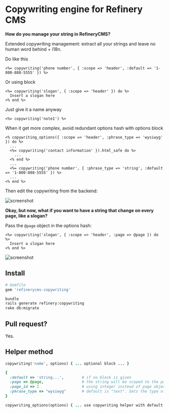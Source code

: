 # Copywriting engine for Refinery CMS

__How do you manage your string in RefineryCMS?__

Extended copywriting management: extract all your strings and leave no
human word behind + i18n.

Do like this

```erb
<%= copywriting('phone number', { :scope => 'header', :default => '1-800-888-5555' }) %>
```

Or using block

```erb
<%= copywriting('slogan', { :scope => 'header' }) do %>
  Insert a slogan here
<% end %>
```

Just give it a name anyway

```erb
<%= copywriting('note1') %>
```

When it get more complex, avoid redundant options hash with options block

```erb
<% copywriting_options({ :scope => 'header', :phrase_type => 'wysiwyg' }) do %>
  ...
  <%= copywriting('contact information' }).html_safe do %>
    ...
  <% end %>
  ...
  <%= copywriting('phone number', { :phrase_type => 'string', :default => '1-800-888-5555' }) %>
  ...
<% end %>
```

Then edit the copywriting from the backend:

![screenshot](http://s3.amazonaws.com:80/unixcharles.baconfile.com/screenshot1.png)

__Okay, but now, what if you want to have a string that change on every page, like a slogan?__

Pass the `@page` object in the options hash:

```erb
<%= copywriting('slogan', { :scope => 'header', :page => @page }) do %>
  Insert a slogan here
<% end %>
```

![screenshot](http://s3.amazonaws.com:80/unixcharles.baconfile.com/screenshot2.png)

## Install

```ruby
# Gemfile
gem 'refinerycms-copywriting'
```

```bash
bundle
rails generate refinery:copywriting
rake db:migrate
```

## Pull request?

Yes.

## Helper method

```ruby
copywriting('name', options) { ... optional block ... }

{
  :default => 'string...',        # if no block is given
  :page => @page,                 # the string will be scoped to the page, if no page_id option is provided
  :page_id => 1                   # using integer instead of page object
  :phrase_type => "wysiwyg"       # default is "text". Sets the type of field this is when editing. "string" gives you a single line text field. "text" gives you a multiline textarea. "wysiwyg" gives you the default Refinery visual editor.
}

copywriting_options(options) { ... use copywriting helper with default options hash ... }
```